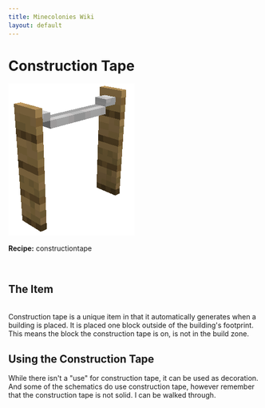 ```yaml
---
title: Minecolonies Wiki
layout: default
---
```

# Construction Tape

<div class="infobox box text-center">
    <img src="../../assets/images/deco/constructiontape.png" alt="Construction Tape" />
<p><strong>Recipe:</strong> 
    <recipe>constructiontape</recipe>
</div>
<br>


## The Item
<br>
Construction tape is a unique item in that it automatically generates when a building is placed. It is placed one block outside of the building's footprint. This means the block the construction tape is on, is not in the build zone. 
<br>

## Using the Construction Tape

While there isn't a "use" for construction tape, it can be used as decoration. And some of the schematics do use construction tape, however remember that the construction tape is not solid. I can be walked through.


